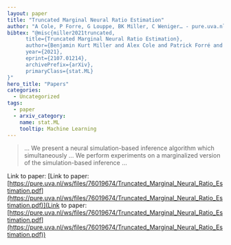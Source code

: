 ```yaml
---
layout: paper
title: "Truncated Marginal Neural Ratio Estimation"
author: "A Cole, P Forre, G Louppe, BK Miller, C Weniger… - pure.uva.nl"
bibtex: "@misc{miller2021truncated,
      title={Truncated Marginal Neural Ratio Estimation}, 
      author={Benjamin Kurt Miller and Alex Cole and Patrick Forré and Gilles Louppe and Christoph Weniger},
      year={2021},
      eprint={2107.01214},
      archivePrefix={arXiv},
      primaryClass={stat.ML}
}"
hero_title: "Papers"
categories:
  - Uncategorized
tags:
  - paper
  - arxiv_category:
    name: stat.ML
    tooltip: Machine Learning
---
```

>… We present a neural simulation-based inference algorithm which simultaneously … We perform experiments on a marginalized version of the simulation-based inference …

Link to paper: [Link to paper: [https://pure.uva.nl/ws/files/76019674/Truncated_Marginal_Neural_Ratio_Estimation.pdf](https://pure.uva.nl/ws/files/76019674/Truncated_Marginal_Neural_Ratio_Estimation.pdf)](Link to paper: [https://pure.uva.nl/ws/files/76019674/Truncated_Marginal_Neural_Ratio_Estimation.pdf](https://pure.uva.nl/ws/files/76019674/Truncated_Marginal_Neural_Ratio_Estimation.pdf))



